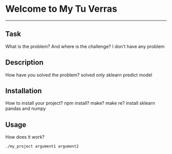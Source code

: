 # Welcome to My Tu Verras
***

## Task
What is the problem? And where is the challenge?
I don't have any problem
## Description
How have you solved the problem?
solved only sklearn predict model
## Installation
How to install your project? npm install? make? make re?
install sklearn pandas and numpy
## Usage
How does it work?
```perfect but only summarize some problems
./my_project argument1 argument2
```
